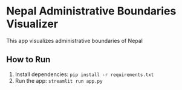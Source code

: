# Nepal Administrative Boundaries Visualizer

This app visualizes administrative boundaries of Nepal

## How to Run
1. Install dependencies: `pip install -r requirements.txt`
2. Run the app: `streamlit run app.py`